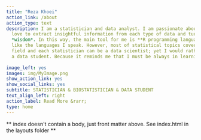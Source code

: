 ```yaml
---
title: "Reza Khoei"
action_link: /about
action_type: text
description: I am a statistician and data analyst. I am passionate about data and
  love to extract insightful information from each type of data and turn them into
  *wisdom*. In this way, the main tool for me is **R programming language**. *R* is
  like the languages I speak. However, most of statistical topics covers data science
  field and each statistician can be a data scientist; yet I would rather call myself
  a data student. Because it reminds me that I must be always in learning.
  
image_left: yes
images: img/MyImage.png
show_action_link: yes
show_social_links: yes
subtitle: STATISTICIAN & BIOSTATISTICIAN & DATA STUDENT
text_align_left: right
action_label: Read More &rarr;
type: home
---
```


** index doesn't contain a body, just front matter above.
See index.html in the layouts folder **
